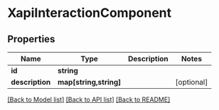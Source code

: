 # XapiInteractionComponent

## Properties
Name | Type | Description | Notes
------------ | ------------- | ------------- | -------------
**id** | **string** |  | 
**description** | **map[string,string]** |  | [optional] 

[[Back to Model list]](../../README.md#documentation-for-models) [[Back to API list]](../../README.md#documentation-for-api-endpoints) [[Back to README]](../../README.md)

